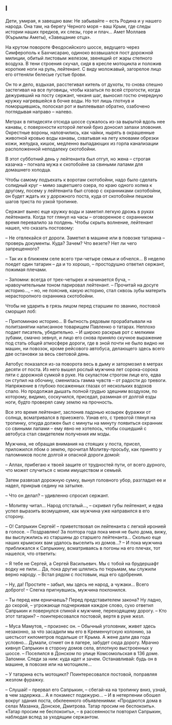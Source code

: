 ## I

Дети, умирая, я завещаю вам: Не забывайте – есть Родина и у нашего народа.
Она там, на берегу Черного моря – ваш Крым, где следы истории наших предков, их слезы, горе и плач…
Амет Моллаев (Кърымлы Аметы), «Завещание отца».

На крутом повороте Феодосийского шоссе, ведущего через Симферополь к Бахчисараю, одиноко возвышался пост дорожной милиции, обитый листовым железом, звенящий от жары степного воздуха.
В тени строения скучал, сидя в кресле мотоцикла и положив короткие ноги на руль, лейтенант.
С виду моложавый, загорелое лицо его оттеняли белесые густые брови.

Он то и дело, вздыхая, расстегивал китель от духоты, то снова спешно застегивал на все пуговицы, чтобы казаться по всей строгости, когда дежуривший на посту сержант, чеканя шаг, выносил гостю очередную кружку нагревшейся в бочке воды.
Но тот лишь глотнув и поморщившись, полоскал рот и выплевывал обратно, озабочено поглядывая направо – налево.

Метрах в пятидесяти отсюда шоссе сужалось из-за вырытой вдоль нее канавы, с поверхности которой легкий бриз доносил запахи зловония.
Окрестные вороны, наловчились, как чайки, нырять в окрашенные животной кровью воды канавы, схватывая на лету клювами обрезки кожи, желудка, кишок, медленно выпадающих из горла канализации расположенной неподалеку скотобойни.

В этот субботний день у лейтенанта был отгул, но жена – строгая казачка – погнала мужа к скотобойне за свиными лапами для домашнего холодца.

Чтобы самому подъехать к воротам скотобойни, надо было сделать солидный круг – мимо зацветшего озера, по краю одного холма к другому, посему у лейтенанта был сговор с охранниками скотобойни, он будет ждать их у дорожного поста, куда от скотобойни пешком шагов триста по узкой тропинке.

Сержант вынес еще кружку воды и заметил легкую дрожь в руках лейтенанта.
Когда тот глянул на часы – оговоренное с охранником время перевалило за полдень.
Чтобы скрыть волнение, лейтенант нашел, что сказать постовому:

– Не отвлекайся от дороги.
Заметил в машине или в повозке татарина – проверь документы.
Куда?
Зачем?
Что везете?
Нет ли чего запрещенного?

– Так их в ближнем селе всего три-четыре семьи и обчелся…
В неделю поедет один татарин – да и то хорошо, – простодушно ответил сержант, пожимая плечами.

– Запомни: всегда от трех-четырех и начинается буча, – нравоучительным тоном парировал лейтенант.
– Прочитай на досуге историю…, – но, не пояснив, какую историю, стал сквозь зубы материть нерасторопного охранника скотобойни.

Чтобы не ударить в грязь лицом перед старшим по званию, постовой сморщил лоб:

– Припоминаю историю…
В бытность рядовым прорабатывали на политзанятии написанное товарищем Павленко о татарах.
Неплохо подает писатель, убедительно.
– И широко раскрыв рот с мелкими зубами, смачно зевнул, и лицо его снова приняло скучное выражение под стать общей атмосфере дороги, где в зной почти не было видно ни машин, ни повозок, кроме рейсового автобуса, делающего здесь всего две остановки за весь световой день.

Автобус показался из-за поворота весь в дыму и затормозил в метрах десяти от поста.
Из него вышел рослый мужчина лет сорока-сорока пяти с дорожной сумкой в руке.
На скуластом строгом лице его, едва он ступил на обочину, сменилась гамма чувств – от радости до тревоги.
Напряжение в глубоко посаженных глазах от нескольких вздохов спало.
Но продолжая дышать полной грудью здешним воздухом, по которому, видимо, соскучился, приседал, разминая от долгой езды ноги, будто проверял саму землю на прочность.

Все это время лейтенант, заслонив ладонью козырек фуражки от солнца, всматривался в приезжего.
Узнав его, с тревогой глянул на тропинку, откуда должен был с минуты на минуту появиться охранник со свиными лапами – ему явно не хотелось, чтобы сошедший с автобуса стал свидетелем получения им мзды.

Мужчина, не обращая внимания на стоящих у поста, присел, приложился лбом о землю, прочитал Молитву-просьбу, как принято у паломников после долгой и опасной дороги домой:

– Аллах, прибегаю к твоей защите от трудностей пути, от всего дурного, что может случиться с моим имуществом и семьей.

Затем развязал дорожную сумку, вынул головного убор, разгладил ее и надел, прикрыв седину на затылке.

– Что он делал?
– удивленно спросил сержант.

– Молитву читал…
Народ отсталый…, – скривил губы лейтенант, и едва успел выразить возмущение, как мужчина уже направился в его сторону.

– О!
Сапрыкин Сергей!
– приветствовал он лейтенанта с легкой иронией в голосе.
– Поздравляю!
За полтора года пока меня не было дома, вижу, вы выслужились из старшины до старшего лейтенанта…
Сколько еще наших крымских вам удалось выселить из домов…?
– И пока мужчина приближался к Сапрыкину, всматриваясь в погоны на его плечах, тот нашелся, что ответить:

– Я тебе не Сергей, а Сергей Васильевич.
Мы с тобой на брудершафт водку не пили…
Да, пока другие шлялись по тюрьмам, мы служили верно народу.
– Встал рядом с постовым, ища его одобрения.

– Ну, да!
Простите – забыл, мы здесь не народ, а чужаки…
Всего доброго!
– Слегка пригнувшись, мужчина поклонился.

– Ты перед кем ерничаешь?
Перед представителем закона?
Ну ладно, до скорой, – угрожающе подчеркивая каждое слово, сухо ответил Сапрыкин и повернулся спиной к мужчине, переходящему дорогу.
– Кто этот татарин?
– поинтересовался постовой, вертя в руке жезл.

– Муса Мамутов, – произнес он.
– Обычный уголовник, живет здесь незаконно, за что засадили мы его в Кременчугскую колонию, за шестьсот километров подальше от Крыма.
А жене дали два года условно…
Думали, сгниет он в лагере, забудет сюда дорогу.
Мрачно кивнул Сапрыкин в сторону домов села, вплотную выстроенных у шоссе.
– Поселился в Донском по улице Комсомольская в 136 доме.
Запомни.
Следи за ним: куда идет и зачем.
Останавливай: будь он в машине, в повозке или на мотоцикле…

– У татарина есть мотоцикл?
Поинтересовался постовой, поправляя жезлом фуражку.

– Слушай! – прервал его Сапрыкин, – сбегай-ка на тропинку вниз, узнай, в чем задержка…
А я покамест подежурю…
– И в нетерпении обошел вокруг здания поста, обклеенного объявлениями:
«Продаются дома в селах Мазанка, Донское, Дмитрова.
Татар просим не беспокоить».
«Татар просим не беспокоить», – в рассеянности повторил Сапрыкин, наблюдая вслед за уходящим сержантом.
